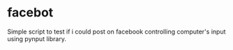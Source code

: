 # facebot
Simple script to test if i could post on facebook controlling computer's input using pynput library. 
